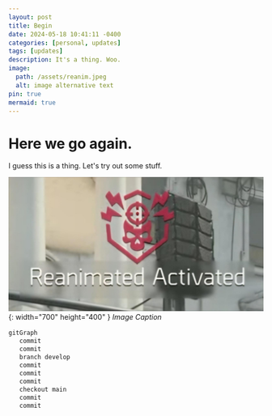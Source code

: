 ```yaml
---
layout: post
title: Begin
date: 2024-05-18 10:41:11 -0400
categories: [personal, updates]
tags: [updates]
description: It's a thing. Woo.
image:
  path: /assets/reanim.jpeg
  alt: image alternative text
pin: true
mermaid: true
---
```

# Here we go again.

I guess this is a thing. Let's try out some stuff.

![Desktop View](/assets/reanim.jpeg){: width="700" height="400" }
_Image Caption_

    gitGraph
       commit
       commit
       branch develop
       commit
       commit
       commit
       checkout main
       commit
       commit

